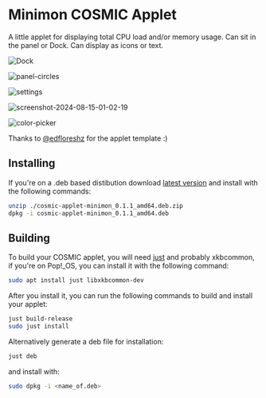# Minimon COSMIC Applet

A little applet for displaying total CPU load and/or memory usage. Can sit in the panel or Dock. Can display as icons or text.  

![Dock](https://github.com/user-attachments/assets/a0314649-3ffd-49a6-88cb-ae655a293977)

![panel-circles](https://github.com/user-attachments/assets/5ad4fa80-d461-4cd3-aa92-ea25a09339d3)

![settings](https://github.com/user-attachments/assets/b5c5c238-c751-4811-9c53-7660d99287b6)

![screenshot-2024-08-15-01-02-19](https://github.com/user-attachments/assets/c1e8bc40-d678-44d0-ae6e-e3036102f4a1)

![color-picker](https://github.com/user-attachments/assets/5d7e23f3-cdf2-488c-8dbd-eb3cede16188)


Thanks to [@edfloreshz](https://github.com/edfloreshz) for the applet template :)

## Installing
If you're on a .deb based distibution download [latest version](https://github.com/Hyperchaotic/minimon-applet/releases) and install with the following commands:

```sh
unzip ./cosmic-applet-minimon_0.1.1_amd64.deb.zip
dpkg -i cosmic-applet-minimon_0.1.1_amd64.deb
```

## Building

To build your COSMIC applet, you will need [just](https://github.com/casey/just) and probably xkbcommon, if you're on Pop!\_OS, you can install it with the following command:

```sh
sudo apt install just libxkbcommon-dev
```

After you install it, you can run the following commands to build and install your applet:

```sh
just build-release
sudo just install
```

Alternatively generate a deb file for installation:

```sh
just deb
```
and install with:

```sh
sudo dpkg -i <name_of.deb>
```

